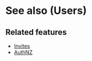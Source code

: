 # See also (Users)

## Related features

- [Invites](../invites/invites.md)
- [AuthNZ](../authnz/README.md)
